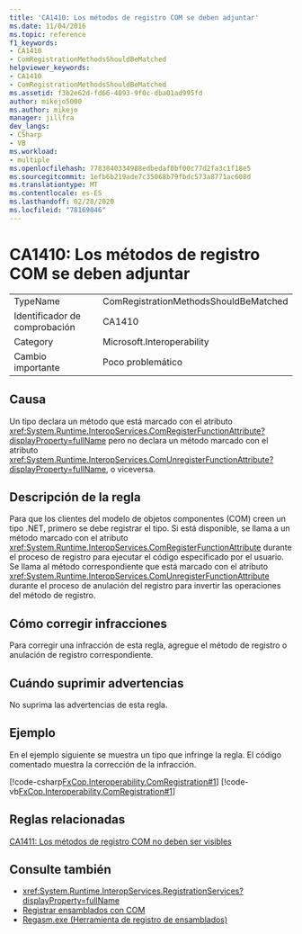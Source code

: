 ```yaml
---
title: 'CA1410: Los métodos de registro COM se deben adjuntar'
ms.date: 11/04/2016
ms.topic: reference
f1_keywords:
- CA1410
- ComRegistrationMethodsShouldBeMatched
helpviewer_keywords:
- CA1410
- ComRegistrationMethodsShouldBeMatched
ms.assetid: f3b2e62d-fd66-4093-9f0c-dba01ad995fd
author: mikejo5000
ms.author: mikejo
manager: jillfra
dev_langs:
- CSharp
- VB
ms.workload:
- multiple
ms.openlocfilehash: 7783840334988edbedaf0bf00c77d2fa3c1f18e5
ms.sourcegitcommit: 1efb6b219ade7c35068b79fbdc573a8771ac608d
ms.translationtype: MT
ms.contentlocale: es-ES
ms.lasthandoff: 02/28/2020
ms.locfileid: "78169046"
---
```

# <a name="ca1410-com-registration-methods-should-be-matched"></a>CA1410: Los métodos de registro COM se deben adjuntar

|||
|-|-|
|TypeName|ComRegistrationMethodsShouldBeMatched|
|Identificador de comprobación|CA1410|
|Category|Microsoft.Interoperability|
|Cambio importante|Poco problemático|

## <a name="cause"></a>Causa

Un tipo declara un método que está marcado con el atributo <xref:System.Runtime.InteropServices.ComRegisterFunctionAttribute?displayProperty=fullName> pero no declara un método marcado con el atributo <xref:System.Runtime.InteropServices.ComUnregisterFunctionAttribute?displayProperty=fullName>, o viceversa.

## <a name="rule-description"></a>Descripción de la regla

Para que los clientes del modelo de objetos componentes (COM) creen un tipo .NET, primero se debe registrar el tipo. Si está disponible, se llama a un método marcado con el atributo <xref:System.Runtime.InteropServices.ComRegisterFunctionAttribute> durante el proceso de registro para ejecutar el código especificado por el usuario. Se llama al método correspondiente que está marcado con el atributo <xref:System.Runtime.InteropServices.ComUnregisterFunctionAttribute> durante el proceso de anulación del registro para invertir las operaciones del método de registro.

## <a name="how-to-fix-violations"></a>Cómo corregir infracciones

Para corregir una infracción de esta regla, agregue el método de registro o anulación de registro correspondiente.

## <a name="when-to-suppress-warnings"></a>Cuándo suprimir advertencias

No suprima las advertencias de esta regla.

## <a name="example"></a>Ejemplo

En el ejemplo siguiente se muestra un tipo que infringe la regla. El código comentado muestra la corrección de la infracción.

[!code-csharp[FxCop.Interoperability.ComRegistration#1](../code-quality/codesnippet/CSharp/ca1410-com-registration-methods-should-be-matched_1.cs)]
[!code-vb[FxCop.Interoperability.ComRegistration#1](../code-quality/codesnippet/VisualBasic/ca1410-com-registration-methods-should-be-matched_1.vb)]

## <a name="related-rules"></a>Reglas relacionadas

[CA1411: Los métodos de registro COM no deben ser visibles](../code-quality/ca1411.md)

## <a name="see-also"></a>Consulte también

- <xref:System.Runtime.InteropServices.RegistrationServices?displayProperty=fullName>
- [Registrar ensamblados con COM](/dotnet/framework/interop/registering-assemblies-with-com)
- [Regasm.exe (Herramienta de registro de ensamblados)](/dotnet/framework/tools/regasm-exe-assembly-registration-tool)
